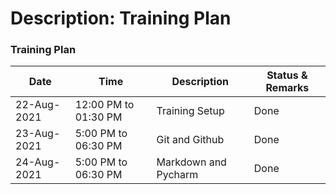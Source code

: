 # Description: Training Plan

### Training Plan
| Date        | Time                 | Description                       | Status & Remarks                             |
|-------------|----------------------|-----------------------------------|----------------------------------------------|
| 22-Aug-2021 | 12:00 PM to 01:30 PM | Training Setup                    | Done                                         |
| 23-Aug-2021 | 5:00 PM to 06:30 PM | Git and Github                     | Done                                         |
| 24-Aug-2021 | 5:00 PM to 06:30 PM | Markdown and Pycharm               | Done                                         |

